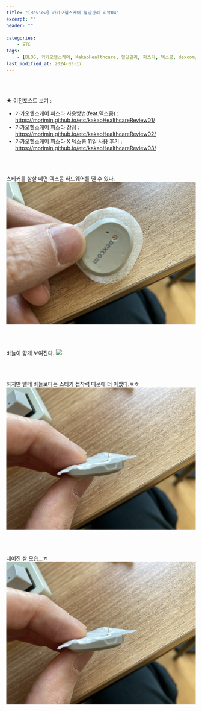 ```yaml
---
title: "[Review] 카카오헬스케어 혈당관리 리뷰04"
excerpt: ""
header: ""

categories:
    - ETC
tags:
    - [BLOG, 카카오헬스케어, KakaoHealthcare, 혈당관리, 파스타, 덱스콤, dexcom]
last_modified_at: 2024-03-17
---
```

<br><br>

★ 이전포스트 보기 :
- 카카오헬스케어 파스타 사용방법(feat.덱스콤) : https://morimin.github.io/etc/kakaoHealthcareReview01/
- 카카오헬스케어 파스타 장점 : https://morimin.github.io/etc/kakaoHealthcareReview02/
- 카카오헬스케어 파스타 X 덱스콤 11일 사용 후기 : https://morimin.github.io/etc/kakaoHealthcareReview03/

<br><br>

스티커를 살살 떼면 덱스콤 하드웨어를 뗼 수 있다.
![](/upload/review/2403_kakaoHealthCare/day4/00.png)

<br><br>

바늘이 얇게 보여진다.
![](/upload/review/2403_kakaoHealthCare/day4/01.png)

<br><br>

하지만 뗄떼 바늘보다는 스티커 접착력 때문에 더 아팠다.ㅎㅎ
![](/upload/review/2403_kakaoHealthCare/day4/02.png)

<br><br>

떼어진 살 모습...ㅎ
![](/upload/review/2403_kakaoHealthCare/day4/02.png)

<br><br>